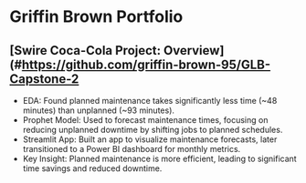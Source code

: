 # Griffin Brown Portfolio

## [Swire Coca-Cola Project: Overview](#https://github.com/griffin-brown-95/GLB-Capstone-2
- EDA: Found planned maintenance takes significantly less time (~48 minutes) than unplanned (~93 minutes).
- Prophet Model: Used to forecast maintenance times, focusing on reducing unplanned downtime by shifting jobs to planned schedules.
- Streamlit App: Built an app to visualize maintenance forecasts, later transitioned to a Power BI dashboard for monthly metrics.
- Key Insight: Planned maintenance is more efficient, leading to significant time savings and reduced downtime.
